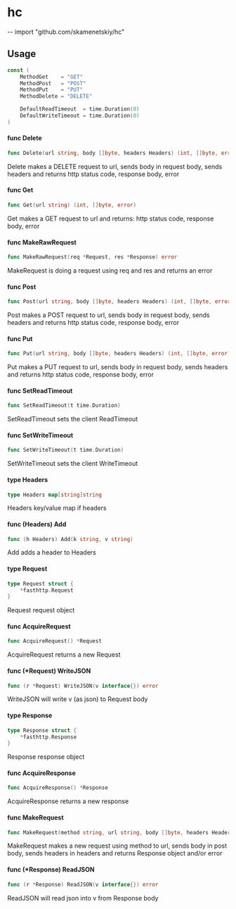 # hc
--
    import "github.com/skamenetskiy/hc"


## Usage

```go
const (
	MethodGet    = "GET"
	MethodPost   = "POST"
	MethodPut    = "PUT"
	MethodDelete = "DELETE"

	DefaultReadTimeout  = time.Duration(0)
	DefaultWriteTimeout = time.Duration(0)
)
```

#### func  Delete

```go
func Delete(url string, body []byte, headers Headers) (int, []byte, error)
```
Delete makes a DELETE request to url, sends body in request body, sends headers
and returns http status code, response body, error

#### func  Get

```go
func Get(url string) (int, []byte, error)
```
Get makes a GET request to url and returns: http status code, response body,
error

#### func  MakeRawRequest

```go
func MakeRawRequest(req *Request, res *Response) error
```
MakeRequest is doing a request using req and res and returns an error

#### func  Post

```go
func Post(url string, body []byte, headers Headers) (int, []byte, error)
```
Post makes a POST request to url, sends body in request body, sends headers and
returns http status code, response body, error

#### func  Put

```go
func Put(url string, body []byte, headers Headers) (int, []byte, error)
```
Put makes a PUT request to url, sends body in request body, sends headers and
returns http status code, response body, error

#### func  SetReadTimeout

```go
func SetReadTimeout(t time.Duration)
```
SetReadTimeout sets the client ReadTimeout

#### func  SetWriteTimeout

```go
func SetWriteTimeout(t time.Duration)
```
SetWriteTimeout sets the client WriteTimeout

#### type Headers

```go
type Headers map[string]string
```

Headers key/value map if headers

#### func (Headers) Add

```go
func (h Headers) Add(k string, v string)
```
Add adds a header to Headers

#### type Request

```go
type Request struct {
	*fasthttp.Request
}
```

Request request object

#### func  AcquireRequest

```go
func AcquireRequest() *Request
```
AcquireRequest returns a new Request

#### func (*Request) WriteJSON

```go
func (r *Request) WriteJSON(v interface{}) error
```
WriteJSON will write v (as json) to Request body

#### type Response

```go
type Response struct {
	*fasthttp.Response
}
```

Response response object

#### func  AcquireResponse

```go
func AcquireResponse() *Response
```
AcquireResponse returns a new response

#### func  MakeRequest

```go
func MakeRequest(method string, url string, body []byte, headers Headers) (*Response, error)
```
MakeRequest makes a new request using method to url, sends body in post body,
sends headers in headers and returns Response object and/or error

#### func (*Response) ReadJSON

```go
func (r *Response) ReadJSON(v interface{}) error
```
ReadJSON will read json into v from Response body
